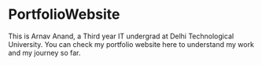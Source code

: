 # PortfolioWebsite
This is Arnav Anand, a Third year IT undergrad at Delhi Technological University. You can check my portfolio website here to understand my work and my journey so far.